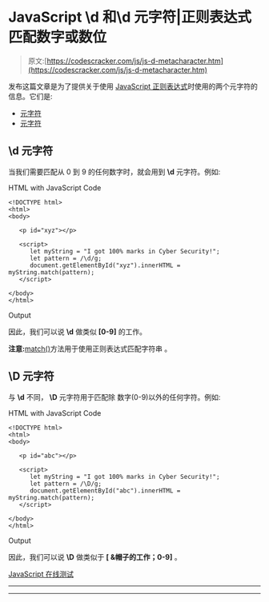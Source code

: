 # JavaScript \d 和\d 元字符|正则表达式匹配数字或数位

> 原文:[https://codescracker.com/js/js-d-metacharacter.htm](https://codescracker.com/js/js-d-metacharacter.htm)

发布这篇文章是为了提供关于使用 [JavaScript 正则表达式](/js/js-regular-expression.htm)时使用的两个元字符的信息。它们是:

*   [元字符](#a)
*   [元字符](#b)

## \d 元字符

当我们需要匹配从 0 到 9 的任何数字时，就会用到 **\d** 元字符。例如:

HTML with JavaScript Code

```
<!DOCTYPE html>
<html>
<body>

   <p id="xyz"></p>

   <script>
      let myString = "I got 100% marks in Cyber Security!";
      let pattern = /\d/g;
      document.getElementById("xyz").innerHTML = myString.match(pattern);
   </script>

</body>
</html>
```

Output

因此，我们可以说 **\d** 做类似 **[0-9]** 的工作。

**注意:**[match()](/js/js-match-string.htm)方法用于使用正则表达式匹配字符串 。

## \D 元字符

与 **\d** 不同， **\D** 元字符用于匹配除 数字(0-9)以外的任何字符。例如:

HTML with JavaScript Code

```
<!DOCTYPE html>
<html>
<body>

   <p id="abc"></p>

   <script>
      let myString = "I got 100% marks in Cyber Security!";
      let pattern = /\D/g;
      document.getElementById("abc").innerHTML = myString.match(pattern);
   </script>

</body>
</html>
```

Output

因此，我们可以说 **\D** 做类似于 **[ &帽子的工作；0-9]** 。

[JavaScript 在线测试](/exam/showtest.php?subid=6)

* * *

* * *
